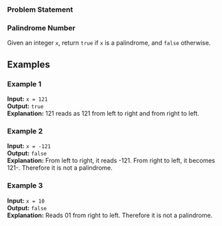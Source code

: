 ### Problem Statement

### Palindrome Number

Given an integer `x`, return `true` if `x` is a palindrome, and `false` otherwise.

## Examples

### Example 1

**Input:** `x = 121`  
**Output:** `true`  
**Explanation:** 121 reads as 121 from left to right and from right to left.

### Example 2

**Input:** `x = -121`  
**Output:** `false`  
**Explanation:** From left to right, it reads -121. From right to left, it becomes 121-. Therefore it is not a palindrome.

### Example 3

**Input:** `x = 10`  
**Output:** `false`  
**Explanation:** Reads 01 from right to left. Therefore it is not a palindrome.
